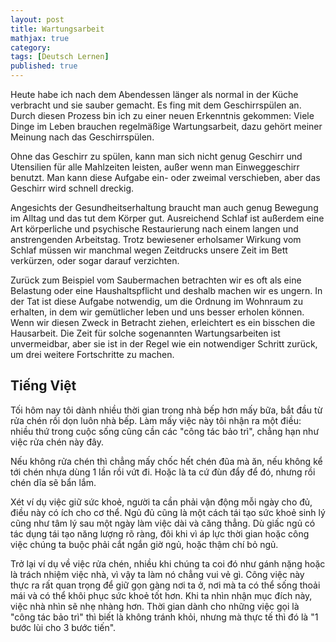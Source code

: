 ```yaml
---
layout: post
title: Wartungsarbeit
mathjax: true
category:
tags: [Deutsch Lernen]
published: true
---
```

Heute habe ich nach dem Abendessen länger als normal in der Küche verbracht und sie sauber gemacht. Es fing mit dem Geschirrspülen an. Durch diesen Prozess bin ich zu einer neuen Erkenntnis gekommen: Viele Dinge im Leben brauchen regelmäßige Wartungsarbeit, dazu gehört meiner Meinung nach das Geschirrspülen. 

Ohne das Geschirr zu spülen, kann man sich nicht genug Geschirr und Utensilien für alle Mahlzeiten leisten, außer wenn man Einweggeschirr benutzt. Man kann diese Aufgabe ein- oder zweimal verschieben, aber das Geschirr wird schnell dreckig. 

Angesichts der Gesundheitserhaltung braucht man auch genug Bewegung im Alltag und das tut dem Körper gut. Ausreichend Schlaf ist außerdem eine Art körperliche und psychische Restaurierung nach einem langen und anstrengenden Arbeitstag. Trotz bewiesener erholsamer Wirkung vom Schlaf müssen wir manchmal wegen Zeitdrucks unsere Zeit im Bett verkürzen, oder sogar darauf verzichten. 

Zurück zum Beispiel vom Saubermachen betrachten wir es oft als eine Belastung oder eine Haushaltspflicht und deshalb machen wir es ungern. In der Tat ist diese Aufgabe notwendig, um die Ordnung im Wohnraum zu erhalten, in dem wir gemütlicher leben und uns besser erholen können. Wenn wir diesen Zweck in Betracht ziehen, erleichtert es ein bisschen die Hausarbeit. Die Zeit für solche sogenannten Wartungsarbeiten ist unvermeidbar, aber sie ist in der Regel wie ein notwendiger Schritt zurück, um drei weitere Fortschritte zu machen.

## Tiếng Việt
Tối hôm nay tôi dành nhiều thời gian trong nhà bếp hơn mấy bữa, bắt đầu từ rửa chén rồi dọn luôn nhà bếp. Làm mấy việc này tôi nhận ra một điều: nhiều thứ trong cuộc sống cũng cần các "công tác bảo trì", chẳng hạn như việc rửa chén này đây. 

Nếu không rửa chén thì chẳng mấy chốc hết chén đũa mà ăn, nếu không kể tới chén nhựa dùng 1 lần rồi vứt đi. Hoặc là ta cứ đùn đẩy để đó, nhưng rồi chén dĩa sẽ bẩn lắm. 

Xét ví dụ việc giữ sức khoẻ, người ta cần phải vận động mỗi ngày cho đủ, điều này có ích cho cơ thể. Ngủ đủ cũng là một cách tái tạo sức khoẻ sinh lý cũng như tâm lý sau một ngày làm việc dài và căng thẳng. Dù giấc ngủ có tác dụng tái tạo năng lượng rõ ràng, đôi khi vì áp lực thời gian hoặc công việc chúng ta buộc phải cắt ngắn giờ ngủ, hoặc thậm chí bỏ ngủ. 

Trở lại ví dụ về việc rửa chén, nhiều khi chúng ta coi đó như gánh nặng hoặc là trách nhiệm việc nhà, vì vậy ta làm nó chẳng vui vẻ gì. Công việc này thực ra rất quan trọng để giữ gọn gàng nơi ta ở, nơi mà ta có thể sống thoải mái và có thể khôi phục sức khoẻ tốt hơn. Khi ta nhìn nhận mục đích này, việc nhà nhìn sẽ nhẹ nhàng hơn. Thời gian dành cho những việc gọi là "công tác bảo trì" thì biết là không tránh khỏi, nhưng mà thực tế thì đó là "1 bước lùi cho 3 bước tiến". 